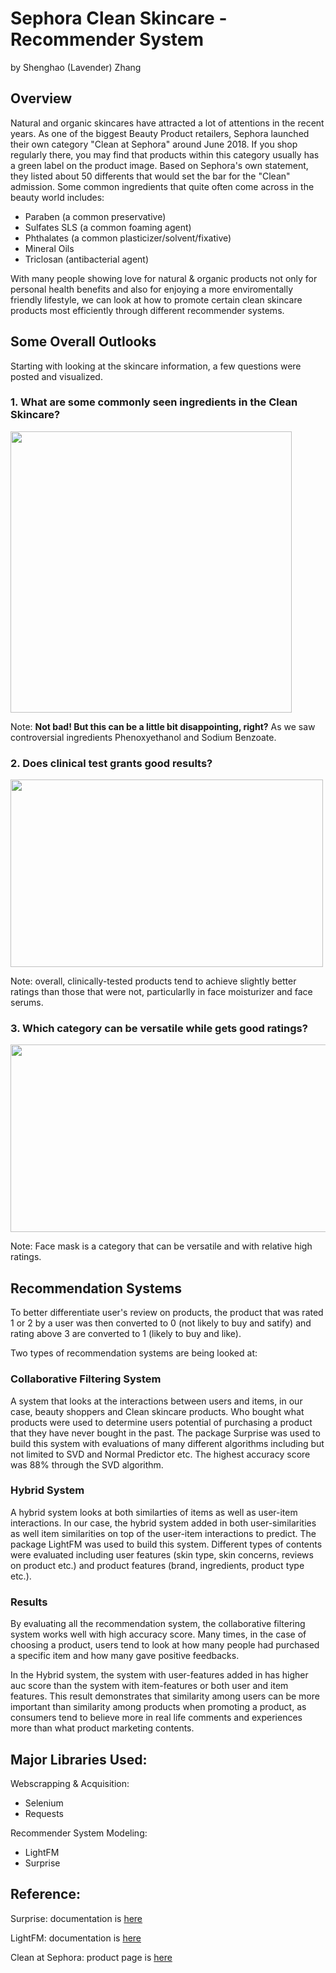 # Sephora Clean Skincare - Recommender System
by Shenghao (Lavender) Zhang

## Overview
Natural and organic skincares have attracted a lot of attentions in the recent years. As one of the biggest Beauty Product retailers, Sephora launched their own category "Clean at Sephora" around June 2018. If you shop regularly there, you may find that products within this category usually has a green label on the product image. Based on Sephora's own statement, they listed about 50 differents that would set the bar for the "Clean" admission. Some common ingredients that quite often come across in the beauty world includes: 

- Paraben (a common preservative)
- Sulfates SLS (a common foaming agent)
- Phthalates (a common plasticizer/solvent/fixative)
- Mineral Oils 
- Triclosan (antibacterial agent)

With many people showing love for natural & organic products not only for personal health benefits and also for enjoying a more enviromentally friendly lifestyle, we can look at how to promote certain clean skincare products most efficiently through different recommender systems. 

## Some Overall Outlooks
Starting with looking at the skincare information, a few questions were posted and visualized. 

### 1. What are some commonly seen ingredients in the Clean Skincare?
<img src = 'https://github.com/lavsz/Mod4_Project_Sephora/blob/main/Pictures/All_prod.png' width="450" height="450">

Note: **Not bad! But this can be a little bit disappointing, right?** As we saw controversial ingredients Phenoxyethanol and Sodium Benzoate.

### 2. Does clinical test grants good results?

<img src = 'https://github.com/lavsz/Mod4_Project_Sephora/blob/main/Pictures/Screen%20Shot%202021-01-13%20at%205.37.11%20PM.png' width="500" height="300">

Note: overall, clinically-tested products tend to achieve slightly better ratings than those that were not, particularlly in face moisturizer and face serums.

### 3. Which category can be versatile while gets good ratings?

<img src = 'https://github.com/lavsz/Mod4_Project_Sephora/blob/main/Pictures/Screen%20Shot%202021-01-13%20at%205.39.27%20PM.png' width="600" height="300">

Note: Face mask is a category that can be versatile and with relative high ratings. 

## Recommendation Systems

To better differentiate user's review on products, the product that was rated 1 or 2 by a user was then converted to 0 (not likely to buy and satify) and rating above 3 are converted to 1 (likely to buy and like).

Two types of recommendation systems are being looked at:

### Collaborative Filtering System

A system that looks at the interactions between users and items, in our case, beauty shoppers and Clean skincare products. Who bought what products were used to determine users potential of purchasing a product that they have never bought in the past. The package Surprise was used to build this system with evaluations of many different algorithms including but not limited to SVD and Normal Predictor etc. The highest accuracy score was 88% through the SVD algorithm. 


### Hybrid System

A hybrid system looks at both similarties of items as well as user-item interactions. In our case, the hybrid system added in both user-similarities as well item similarities on top of the user-item interactions to predict. The package LightFM was used to build this system. Different types of contents were evaluated including user features (skin type, skin concerns, reviews on product etc.) and product features (brand, ingredients, product type etc.).

### Results

By evaluating all the recommendation system, the collaborative filtering system works well with high accuracy score. Many times, in the case of choosing a product, users tend to look at how many people had purchased a specific item and how many gave positive feedbacks. 

In the Hybrid system, the system with user-features added in has higher auc score than the system with item-features or both user and item features. This result demonstrates that similarity among users can be more important than similarity among products when promoting a product, as consumers tend to believe more in real life comments and experiences more than what product marketing contents.

## Major Libraries Used:
Webscrapping & Acquisition:
- Selenium
- Requests

Recommender System Modeling:
- LightFM
- Surprise

## Reference:
Surprise: documentation is [here](https://surprise.readthedocs.io/en/stable/getting_started.html)

LightFM: documentation is [here](https://making.lyst.com/lightfm/docs/home.html)

Clean at Sephora: product page is [here](https://www.sephora.com/beauty/clean-beauty-products)



